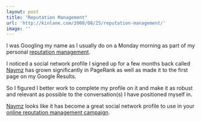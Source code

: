 ```yaml
---
layout: post
title: "Reputation Management"
url: 'http://kinlane.com/2008/08/25/reputation-management/'
image: ''
---
```


I was Googling my name as I usually do on a Monday morning as part of my personal [reputation management][1].

I noticed a social network profile I signed up for a few months back called [Naymz][2] has grown significantly in PageRank as well as made it to the first page on my Google Results.

So I figured I better work to complete my profile on it and make it as robust and relevant as possible to the conversation(s) I have positioned myself in.

[Naymz][2] looks like it has become a great social network profile to use in your [online reputation management campaign][1].

   [1]: http://www.socialmediasquad.com/services/index.html
   [2]: http://www.naymz.com/
